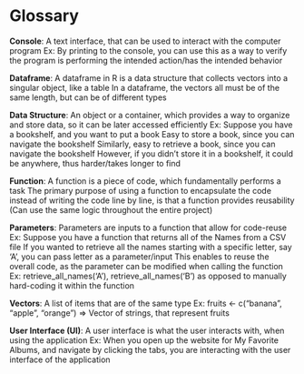 <!-- _sidebar.md -->

# Glossary

**Console**: A text interface, that can be used to interact with the computer program
Ex: By printing to the console, you can use this as a way to verify the program is performing the intended action/has the intended behavior

**Dataframe**: A dataframe in R is a data structure that collects vectors into a singular object, like a table
In a dataframe, the vectors all must be of the same length, but can be of different types

**Data Structure**: An object or a container, which provides a way to organize and store data, so it can be later accessed efficiently
Ex: Suppose you have a bookshelf, and you want to put a book
Easy to store a book, since you can navigate the bookshelf
Similarly, easy to retrieve a book, since you can navigate the bookshelf
However, if you didn’t store it in a bookshelf, it could be anywhere, thus harder/takes longer to find

**Function**: A function is a piece of code, which fundamentally performs a task
The primary purpose of using a function to encapsulate the code instead of writing the code line by line, is that a function provides reusability (Can use the same logic throughout the entire project)

**Parameters**: Parameters are inputs to a function that allow for code-reuse
Ex: Suppose you have a function that returns all of the Names from a CSV file
If you wanted to retrieve all the names starting with a specific letter, say ‘A’, you can pass letter as a parameter/input
This enables to reuse the overall code, as the parameter can be modified when calling the function
Ex: retrieve_all_names(‘A’), retrieve_all_names(‘B’) as opposed to manually hard-coding it within the function

**Vectors**: A list of items that are of the same type
Ex: fruits <- c(“banana”, “apple”, “orange”) => Vector of strings, that represent fruits

**User Interface (UI)**: A user interface is what the user interacts with, when using the application
Ex: When you open up the website for My Favorite Albums, and navigate by clicking the tabs, you are interacting with the user interface of the application
